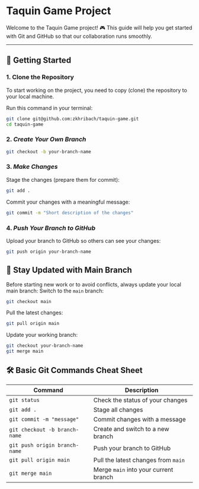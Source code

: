 # Taquin Game Project

Welcome to the Taquin Game project! 🎮 This guide will help you get started with Git and GitHub so that our collaboration runs smoothly.

---

## 🚀 Getting Started

### 1. **Clone the Repository**
To start working on the project, you need to copy (clone) the repository to your local machine.

Run this command in your terminal:
```bash
git clone git@github.com:zkhribach/taquin-game.git
cd taquin-game
```
### 2. ***Create Your Own Branch***
```bash
git checkout -b your-branch-name
```
### 3. ***Make Changes***
Stage the changes (prepare them for commit):
```bash
git add .
```
Commit your changes with a meaningful message:
```bash
git commit -m "Short description of the changes"
```
### 4. ***Push Your Branch to GitHub***
Upload your branch to GitHub so others can see your changes:
```bash
git push origin your-branch-name
```
## 🔄 Stay Updated with Main Branch
Before starting new work or to avoid conflicts, always update your local main branch:
Switch to the ```main``` branch:
```bash
git checkout main
```
Pull the latest changes:
```bash
git pull origin main
```
Update your working branch:
```bash
git checkout your-branch-name
git merge main
```
## 🛠️ Basic Git Commands Cheat Sheet

| Command                             | Description                              |
|-------------------------------------|------------------------------------------|
| `git status`                        | Check the status of your changes         |
| `git add .`                         | Stage all changes                        |
| `git commit -m "message"`           | Commit changes with a message            |
| `git checkout -b branch-name`       | Create and switch to a new branch        |
| `git push origin branch-name`       | Push your branch to GitHub               |
| `git pull origin main`              | Pull the latest changes from `main`      |
| `git merge main`                    | Merge `main` into your current branch    |
